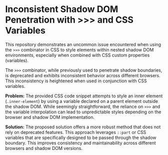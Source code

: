 # Inconsistent Shadow DOM Penetration with >>> and CSS Variables

This repository demonstrates an uncommon issue encountered when using the `>>>` combinator in CSS to style elements within nested shadow DOM environments, especially when combined with CSS custom properties (variables).

The `>>>` combinator, while previously used to penetrate shadow boundaries, is deprecated and exhibits inconsistent behavior across different browsers. This inconsistency is heightened when used in conjunction with CSS variables.

**Problem:** The provided CSS code snippet attempts to style an inner element (`.inner-element`) by using a variable declared on a parent element outside the shadow DOM. While seemingly straightforward, the reliance on `>>>` and the variable interpolation can lead to unpredictable styles depending on the browser and shadow DOM implementation.

**Solution:** The proposed solution offers a more robust method that does not rely on deprecated features. This approach leverages `::part` or CSS variables that are specifically designed to be passed through the shadow boundary.  This improves consistency and maintainability across different browsers and shadow DOM versions.